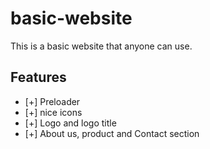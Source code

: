 # basic-website
This is a basic website that anyone can use.

## Features
- [+] Preloader
- [+] nice icons
- [+] Logo and logo title
- [+] About us, product and Contact section
